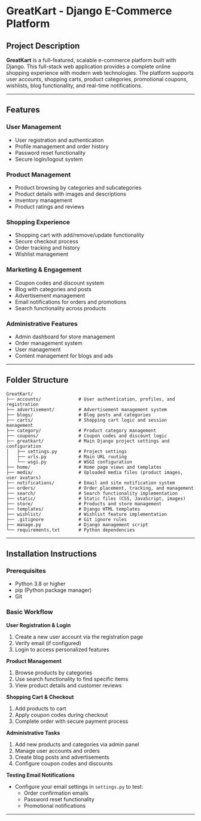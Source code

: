 
# GreatKart - Django E-Commerce Platform

## Project Description
**GreatKart** is a full-featured, scalable e-commerce platform built with Django. This full-stack web application provides a complete online shopping experience with modern web technologies. The platform supports user accounts, shopping carts, product categories, promotional coupons, wishlists, blog functionality, and real-time notifications.

---

## Features

### User Management
- User registration and authentication  
- Profile management and order history  
- Password reset functionality  
- Secure login/logout system  

### Product Management
- Product browsing by categories and subcategories  
- Product details with images and descriptions  
- Inventory management  
- Product ratings and reviews  

### Shopping Experience
- Shopping cart with add/remove/update functionality  
- Secure checkout process  
- Order tracking and history  
- Wishlist management  

### Marketing & Engagement
- Coupon codes and discount system  
- Blog with categories and posts  
- Advertisement management  
- Email notifications for orders and promotions  
- Search functionality across products  

### Administrative Features
- Admin dashboard for store management  
- Order management system  
- User management  
- Content management for blogs and ads  

---

## Folder Structure

```
GreatKart/
├── accounts/              # User authentication, profiles, and registration
├── advertisement/         # Advertisement management system
├── blogs/                 # Blog posts and categories
├── carts/                 # Shopping cart logic and session management
├── category/              # Product category management
├── coupons/               # Coupon codes and discount logic
├── greatkart/             # Main Django project settings and configuration
│   ├── settings.py        # Project settings
│   ├── urls.py            # Main URL routing
│   └── wsgi.py            # WSGI configuration
├── home/                  # Home page views and templates
├── media/                 # Uploaded media files (product images, user avatars)
├── notifications/         # Email and site notification system
├── orders/                # Order placement, tracking, and management
├── search/                # Search functionality implementation
├── static/                # Static files (CSS, JavaScript, images)
├── store/                 # Products and store management
├── templates/             # Django HTML templates
├── wishlist/              # Wishlist feature implementation
├── .gitignore             # Git ignore rules
├── manage.py              # Django management script
└── requirements.txt       # Python dependencies
```

---

## Installation Instructions

### Prerequisites
- Python 3.8 or higher  
- pip (Python package manager)  
- Git  

### Basic Workflow

**User Registration & Login**
1. Create a new user account via the registration page  
2. Verify email (if configured)  
3. Login to access personalized features  

**Product Management**
1. Browse products by categories  
2. Use search functionality to find specific items  
3. View product details and customer reviews  

**Shopping Cart & Checkout**
1. Add products to cart  
2. Apply coupon codes during checkout  
3. Complete order with secure payment process  

**Administrative Tasks**
1. Add new products and categories via admin panel  
2. Manage user accounts and orders  
3. Create blog posts and advertisements  
4. Configure coupon codes and discounts  

**Testing Email Notifications**
- Configure your email settings in `settings.py` to test:  
  - Order confirmation emails  
  - Password reset functionality  
  - Promotional notifications  

---

